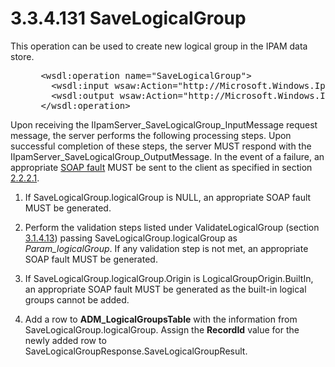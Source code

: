 <html dir="LTR" xmlns:mshelp="http://msdn.microsoft.com/mshelp" xmlns:ddue="http://ddue.schemas.microsoft.com/authoring/2003/5" xmlns:xlink="http://www.w3.org/1999/xlink" xmlns:tool="http://www.microsoft.com/tooltip">
 <body>
 <div id="header">
 <h1 class="heading">3.3.4.131 SaveLogicalGroup</h1>
 </div>
 <div id="mainSection">
 <div id="mainBody">
 <div id="allHistory" class="saveHistory"></div>
 <div id="sectionSection0" class="section" name="collapseableSection">
 

<p>This operation can be used to create new logical group in
the IPAM data store.</p>

<dl>
<dd>
<div><pre> &lt;wsdl:operation name=&quot;SaveLogicalGroup&quot;&gt;
   &lt;wsdl:input wsaw:Action=&quot;http://Microsoft.Windows.Ipam/IIpamServer/SaveLogicalGroup&quot; message=&quot;ipam:IIpamServer_SaveLogicalGroup_InputMessage&quot; /&gt;
   &lt;wsdl:output wsaw:Action=&quot;http://Microsoft.Windows.Ipam/IIpamServer/SaveLogicalGroupResponse&quot; message=&quot;ipam:IIpamServer_SaveLogicalGroup_OutputMessage&quot; /&gt;
 &lt;/wsdl:operation&gt;
</pre></div>
</dd></dl>

<p>Upon receiving the IIpamServer_SaveLogicalGroup_InputMessage
request message, the server performs the following processing steps. Upon
successful completion of these steps, the server MUST respond with the
IIpamServer_SaveLogicalGroup_OutputMessage. In the event of a failure, an appropriate
<a href="21b4a631-8f28-420f-822f-c5f879d5046e.md#gt_ec8728a8-1a75-426f-8767-aa1932c7c19f">SOAP fault</a> MUST be sent
to the client as specified in section <a href="a90ad88d-2468-4ac1-bbb9-8f921d15bbc8.md">2.2.2.1</a>.</p>

<ol><li><p><span> </span>If
SaveLogicalGroup.logicalGroup is NULL, an appropriate SOAP fault MUST be
generated.</p>

</li><li><p><span> </span>Perform the
validation steps listed under ValidateLogicalGroup (section <a href="801487dd-3622-44c4-b8d7-6be22965a8d8.md">3.1.4.13</a>) passing
SaveLogicalGroup.logicalGroup as <i>Param_logicalGroup</i>. If any validation
step is not met, an appropriate SOAP fault MUST be generated.</p>

</li><li><p><span> </span>If
SaveLogicalGroup.logicalGroup.Origin is LogicalGroupOrigin.BuiltIn, an
appropriate SOAP fault MUST be generated as the built-in logical groups cannot
be added.</p>

</li><li><p><span> </span>Add a row to <b>ADM_LogicalGroupsTable</b>
with the information from SaveLogicalGroup.logicalGroup. Assign the <b>RecordId</b>
value for the newly added row to
SaveLogicalGroupResponse.SaveLogicalGroupResult.</p>

</li></ol>
 </div>
 </div>
 </div>
 </body>
</html>